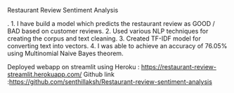 Restaurant Review Sentiment Analysis

. 1. I have build a model which predicts the restaurant review as GOOD / BAD based on customer reviews.
  2. Used various NLP techniques for creating the corpus and text cleaning.
  3. Created TF-IDF model for converting text into vectors.
  4. I was able to achieve an accuracy of 76.05% using Multinomial Naive Bayes theorem.

Deployed webapp on streamlit using Heroku :   https://restaurant-review-streamlit.herokuapp.com/ 
Github link :https://github.com/senthillaksh/Restaurant-review-sentiment-analysis

